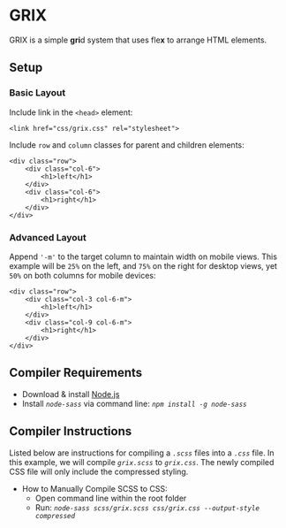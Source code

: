 # GRIX

GRIX is a simple **gri**d system that uses fle**x** to arrange HTML elements.

## Setup

### Basic Layout

Include link in the ```<head>``` element:
```
<link href="css/grix.css" rel="stylesheet">
```
Include ```row``` and ```column``` classes for parent and children elements:
```
<div class="row">
    <div class="col-6">
        <h1>left</h1>
    </div>
    <div class="col-6">
        <h1>right</h1>
    </div>
</div>
```

### Advanced Layout

Append ```'-m'``` to the target column to maintain width on mobile views. This example will be ```25%``` on the left, and ```75%``` on the right for desktop views, yet ```50%``` on both columns for mobile devices:
```
<div class="row">
    <div class="col-3 col-6-m">
        <h1>left</h1>
    </div>
    <div class="col-9 col-6-m">
        <h1>right</h1>
    </div>
</div>
```

## Compiler Requirements

 - Download & install [Node.js](https://nodejs.org/en/download/)
 - Install *```node-sass```* via command line: *```npm install -g node-sass```*

## Compiler Instructions

Listed below are instructions for compiling a *```.scss```* files into a *```.css```* file. In this example, we will compile *```grix.scss```* to *```grix.css```*. The newly compiled CSS file will only include the compressed styling.

 - How to Manually Compile SCSS to CSS:
   - Open command line within the root folder
   - Run: *```node-sass scss/grix.scss css/grix.css --output-style compressed```*